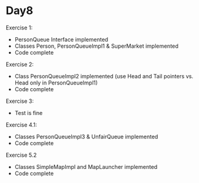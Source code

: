 Day8
====
Exercise 1:
  - PersonQueue Interface implemented
  - Classes Person, PersonQueueImpl1 & SuperMarket implemented
  - Code complete

Exercise 2:
  - Class PersonQueueImpl2 implemented (use Head and Tail pointers vs. Head only in PersonQueueImpl1)
  - Code complete

Exercise 3:
  - Test is fine

Exercise 4.1:
  - Classes PersonQueueImpl3 & UnfairQueue implemented
  - Code complete

Exercise 5.2
  - Classes SimpleMapImpl and MapLauncher implemented
  - Code complete